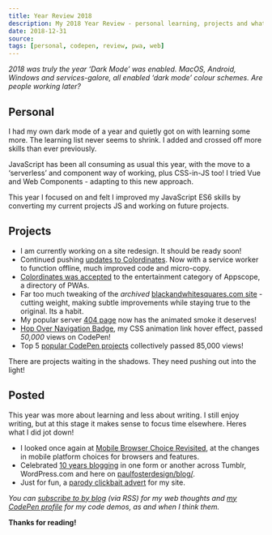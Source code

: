 ```yaml
---
title: Year Review 2018
description: My 2018 Year Review - personal learning, projects and what was posted in 2018.
date: 2018-12-31
source: 
tags: [personal, codepen, review, pwa, web]
---
```

_2018 was truly the year ‘Dark Mode’ was enabled. MacOS, Android, Windows and services-galore, all enabled ‘dark mode’ colour schemes. Are people working later?_

## Personal 

I had my own dark mode of a year and quietly got on with learning some more. The learning list never seems to shrink. I added and crossed off more skills than ever previously.

JavaScript has been all consuming as usual this year, with the move to a ‘serverless’ and component way of working, plus CSS-in-JS too! I tried Vue and Web Components - adapting to this new approach.

This year I focused on and felt I improved my JavaScript ES6 skills by converting my current projects JS and working on future projects.

## Projects

* I am currently working on a site redesign. It should be ready soon!
* Continued pushing [updates to Colordinates](/blog/colordinates/). Now with a service worker to function offline, much improved code and micro-copy. 
* [Colordinates was accepted](https://appsco.pe/app/colordinates) to the entertainment category of Appscope, a directory of PWAs.
* Far too much tweaking of the _archived_ [blackandwhitesquares.com site](/work/blackandwhitesquares/) - cutting weight, making subtle improvements while staying true to the original. Its a habit.
* My popular server [404 page](/404notfound/) now has the animated smoke it deserves!
* [Hop Over Navigation Badge](/blog/hop-over-navigation/), my CSS animation link hover effect, passed _50,000_ views on CodePen!
* Top 5 [popular CodePen projects](https://codepen.io/plfstr/pens/popular/) collectively passed 85,000 views! 

There are projects waiting in the shadows. They need pushing out into the light! 

## Posted

This year was more about learning and less about writing. I still enjoy writing, but at this stage it makes sense to focus time elsewhere. Heres what I did jot down!

* I looked once again at [Mobile Browser Choice Revisited](/blog/mobile-browser-choice-revisited/), at the changes in mobile platform choices for browsers and features. 
* Celebrated [10 years blogging](https://wp.me/p8cZJl-1oC) in one form or another across Tumblr, WordPress.com and here on [paulfosterdesign/blog/](/blog/).
* Just for fun, a [parody clickbait advert](https://wp.me/p8cZJl-1si) for my site.

_You can [subscribe to by blog](/blog/) (via RSS) for my web thoughts and [my CodePen profile](https://codepen.io/plfstr) for my code demos, as and when I think them._

**Thanks for reading!**

